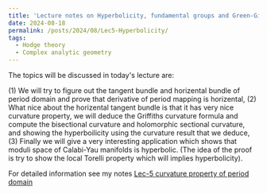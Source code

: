 ```yaml
---
title: 'Lecture notes on Hyperbolicity, fundamental groups and Green-Girffiths-Lang conjecture Lec 5'
date: 2024-08-18
permalink: /posts/2024/08/Lec5-Hyperbolicity/
tags:
  - Hodge theory
  - Complex analytic geometry
---
```


The topics will be discussed in today's lecture are: 

(1) We will try to figure out the tangent bundle and horizental bundle of period domain and prove that derivative of period mapping is horizental,
(2) What nice about the horizental tangent bundle is that it has very nice curvature property, we will deduce the Griffiths curvature formula and compute the bisectional curvature and holomorphic sectional curvature, and showing the hyperboilicity using the curvature result that we deduce,
(3) Finally we will give a very interesting application which shows that moduli space of Calabi-Yau manifolds is hyperbolic. (The idea of the proof is try to show the local Torelli property which will implies hyperbolicity).


For detailed information see my notes [Lec-5 curvature property of period domain](https://yilimath.github.io/files/Hodge/HyperLec5.pdf)


